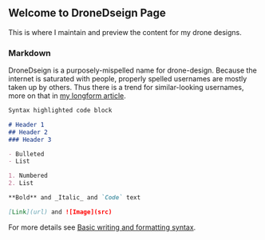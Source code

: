 ## Welcome to DroneDseign Page

This is where I maintain and preview the content for my drone designs.

### Markdown

DroneDseign is a purposely-mispelled name for drone-design. Because the internet is saturated with people, properly spelled usernames are mostly taken up by others. Thus there is a trend for similar-looking usernames, more on that in [my longform article](https://dronedseign.github.io).

```markdown
Syntax highlighted code block

# Header 1
## Header 2
### Header 3

- Bulleted
- List

1. Numbered
2. List

**Bold** and _Italic_ and `Code` text

[Link](url) and ![Image](src)
```

For more details see [Basic writing and formatting syntax](https://docs.github.com/en/github/writing-on-github/getting-started-with-writing-and-formatting-on-github/basic-writing-and-formatting-syntax).

